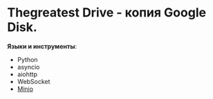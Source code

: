 # Thegreatest Drive - копия Google Disk.

__Языки и инструменты__:
- Python
- asyncio
- aiohttp
- WebSocket
- <a href="https://min.io/" target="_blank" rel="noreferrer">Minio</a>
